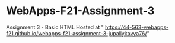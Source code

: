 # WebApps-F21-Assignment-3
Assignment 3 - Basic HTML
Hosted at " https://44-563-webapps-f21.github.io/webapps-f21-assignment-3-jupallykavya76/"
